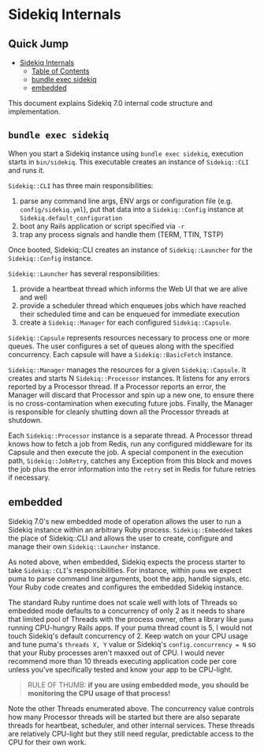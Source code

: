 # Sidekiq Internals

## Quick Jump
<!--toc:start-->
- [Sidekiq Internals](#sidekiq-internals)
  - [Table of Contents](#table-of-contents)
  - [bundle exec sidekiq](#bundle-exec-sidekiq)
  - [embedded](#embedded)
<!--toc:end-->



This document explains Sidekiq 7.0 internal code structure and implementation.

## `bundle exec sidekiq`

When you start a Sidekiq instance using `bundle exec sidekiq`, execution starts in `bin/sidekiq`.
This executable creates an instance of `Sidekiq::CLI` and runs it.

`Sidekiq::CLI` has three main responsibilities:

1. parse any command line args, ENV args or configuration file (e.g. `config/sidekiq.yml`), put that data into a `Sidekiq::Config` instance at `Sidekiq.default_configuration`
2. boot any Rails application or script specified via `-r`
3. trap any process signals and handle them (TERM, TTIN, TSTP)

Once booted, Sidekiq::CLI creates an instance of `Sidekiq::Launcher` for the `Sidekiq::Config` instance.

`Sidekiq::Launcher` has several responsibilities:

1. provide a heartbeat thread which informs the Web UI that we are alive and well
2. provide a scheduler thread which enqueues jobs which have reached their scheduled time and can be enqueued for immediate execution
3. create a `Sidekiq::Manager` for each configured `Sidekiq::Capsule`.

`Sidekiq::Capsule` represents resources necessary to process one or more queues. The user
configures a set of queues along with the specified concurrency. Each capsule will have a `Sidekiq::BasicFetch` instance.

`Sidekiq::Manager` manages the resources for a given `Sidekiq::Capsule`. It creates and starts N `Sidekiq::Processor` instances. It listens for any errors reported by a Processor thread. If a Processor reports an error, the Manager will discard that Processor and spin up a new one, to ensure there is no cross-contamination when executing future jobs. Finally, the Manager is responsible for cleanly shutting down all the Processor threads at shutdown.

Each `Sidekiq::Processor` instance is a separate thread. A Processor thread knows how to fetch a job from Redis, run any configured middleware for its Capsule and then execute the job. A special
component in the execution path, `Sidekiq::JobRetry`, catches any Exception from this block and moves the job plus the error information into the `retry` set in Redis for future retries if necessary.

## embedded

Sidekiq 7.0's new embedded mode of operation allows the user to run a Sidekiq instance within an arbitrary Ruby process. `Sidekiq::Embedded` takes the place of Sidekiq::CLI and allows the user to create, configure and manage their own `Sidekiq::Launcher` instance.

As noted above, when embedded, Sidekiq expects the process starter to take `Sidekiq::CLI`'s responsibilities.
For instance, within `puma` we expect puma to parse command line arguments, boot the app, handle signals, etc.
Your Ruby code creates and configures the embedded Sidekiq instance.

The standard Ruby runtime does not scale well with lots of Threads so embedded mode defaults to a concurrency of only 2 as it needs to share that limited pool of Threads with the process owner, often a library like `puma` running CPU-hungry Rails apps. If your puma thread count is 5, I would not touch Sidekiq's default concurrency of 2. Keep watch on your CPU usage and tune puma's `threads X, Y` value or Sidekiq's `config.concurrency = N` so that your Ruby processes aren't maxxed out of CPU. I would never recommend more than 10 threads executing application code per core unless you've specifically tested and know your app to be CPU-light.

> RULE OF THUMB: **if you are using embedded mode, you should be monitoring the CPU usage of that process!**

Note the other Threads enumerated above. The concurrency value controls how many Processor threads will be started but there are also separate threads for heartbeat, scheduler, and other internal services. These threads are relatively CPU-light but they still need regular, predictable access to the CPU for their own work.
